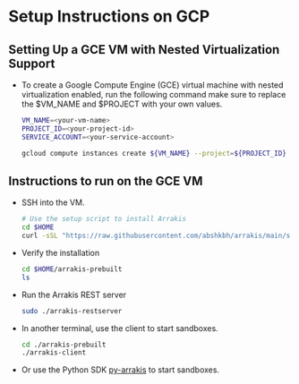 # Setup Instructions on GCP

## Setting Up a GCE VM with Nested Virtualization Support

- To create a Google Compute Engine (GCE) virtual machine with nested virtualization enabled, run the following command make sure to replace the $VM_NAME and $PROJECT with your own values.

    ```bash
    VM_NAME=<your-vm-name>
    PROJECT_ID=<your-project-id>
    SERVICE_ACCOUNT=<your-service-account>

    gcloud compute instances create ${VM_NAME} --project=${PROJECT_ID} --zone=us-west1-a --machine-type=n1-standard-1 --network-interface=network-tier=STANDARD,stack-type=IPV4_ONLY,subnet=default --maintenance-policy=MIGRATE --provisioning-model=STANDARD --service-account=${SERVICE_ACCOUNT} --scopes=https://www.googleapis.com/auth/devstorage.read_only,https://www.googleapis.com/auth/logging.write,https://www.googleapis.com/auth/monitoring.write,https://www.googleapis.com/auth/service.management.readonly,https://www.googleapis.com/auth/servicecontrol,https://www.googleapis.com/auth/trace.append --create-disk=auto-delete=yes,boot=yes,device-name=maverick-gcp-dev-vm3,image=projects/ubuntu-os-cloud/global/images/ubuntu-2204-jammy-v20250128,mode=rw,size=20,type=pd-standard --no-shielded-secure-boot --shielded-vtpm --shielded-integrity-monitoring --labels=goog-ec-src=vm_add-gcloud --reservation-affinity=any --enable-nested-virtualization
    ```

## Instructions to run on the GCE VM

- SSH into the VM.

    ```bash    
    # Use the setup script to install Arrakis
    cd $HOME
    curl -sSL "https://raw.githubusercontent.com/abshkbh/arrakis/main/setup/setup.sh" | bash
    ```

- Verify the installation

    ```bash
    cd $HOME/arrakis-prebuilt
    ls
    ```

- Run the Arrakis REST server

    ```bash
    sudo ./arrakis-restserver
    ```

- In another terminal, use the client to start sandboxes.

    ```bash
    cd ./arrakis-prebuilt
    ./arrakis-client
    ```

- Or use the Python SDK [py-arrakis](https://pypi.org/project/py-arrakis/) to start sandboxes.
